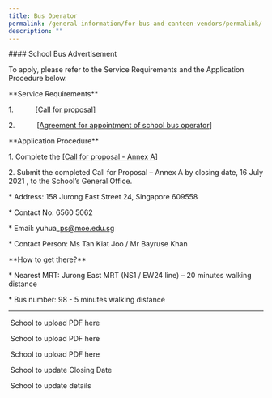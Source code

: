 ```yaml
---
title: Bus Operator
permalink: /general-information/for-bus-and-canteen-vendors/permalink/
description: ""
---
```

\#### School Bus Advertisement

To apply, please refer to the Service Requirements and the Application Procedure below.

\*\*Service Requirements\*\*

1.           \[[Call for proposal](/files/1%20call%20for%20proposal.pdf)] 

2.           \[[Agreement for appointment of school bus operator](/files/Bus%20Operator/2%20agreement%20for%20appointment%20of%20school%20bus%20operator.pdf)]

\*\*Application Procedure\*\*

1\. Complete the \[[Call for proposal - Annex A](/files/Bus%20Operator/call%20for%20proposal%20-%20annex%20a.pdf)]

2\. Submit the completed Call for Proposal – Annex A by closing date, 16 July 2021 , to the School’s General Office.

\* Address: 158 Jurong East Street 24, Singapore 609558

\* Contact No: 6560 5062

\* Email: yuhua\_ps@moe.edu.sg

\* Contact Person: Ms Tan Kiat Joo / Mr Bayruse Khan

\*\*How to get there?\*\*

\* Nearest MRT: Jurong East MRT (NS1 / EW24 line) – 20 minutes walking distance

\* Bus number: 98 - 5 minutes walking distance

* * *

 School to upload PDF here

 School to upload PDF here

 School to upload PDF here

 School to update Closing Date

 School to update details